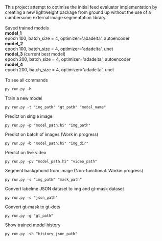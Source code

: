 This project attempt to optimise the initial feed evaluator implementation by creating a new lightweight package from ground up without the use of a cumbersome external image segmentation library.
<br>
<br>
Saved trained models<br>
**model_1**<br>
epoch 100, batch_size = 4, optimizer='adadelta', autoencoder<br>
**model_2**<br>
epoch 100, batch_size = 4, optimizer='adadelta', unet<br>
**model_3** (current best model)<br>
epoch 200, batch_size = 4, optimizer='adadelta', autoencoder<br>
**model_4**<br>
epoch 200, batch_size = 4, optimizer='adadelta', unet<br>
<br>
To see all commands
```
py run.py -h
```

Train a new model
```
py run.py -t "img_path" "gt_path" "model_name"
``` 

Predict on single image
```
py run.py -p "model_path.h5" "img_path"
```

Predict on batch of images (Work in progress)
```
py run.py -b "model_path.h5" "img_dir"
```

Predict on live video
```
py run.py -pv "model_path.h5" "video_path"
```

Segment background from image (Non-functional. Workin progress)
```
py run.py -s "img_path" "mask_path"
```


Convert labelme JSON dataset to img and gt-mask dataset
```
py run.py -c "json_path"
```

Convert gt-mask to gt-dots
```
py run.py -g "gt_path"
```

Show trained model history
```
py run.py -sh "history_json_path"
```
